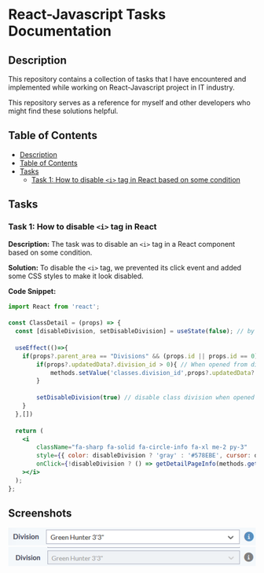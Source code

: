 
# React-Javascript Tasks Documentation

## Description
This repository contains a collection of tasks that I have encountered and implemented while working on React-Javascript project in IT industry.

This repository serves as a reference for myself and other developers who might find these solutions helpful.

## Table of Contents
- [Description](#description)
- [Table of Contents](#table-of-contents)
- [Tasks](#tasks)
  - [Task 1: How to disable `<i>` tag in React based on some condition ](#task-1-how-to-disable-i-tag-in-react)

## Tasks

### Task 1: How to disable `<i>` tag in React
**Description:**
The task was to disable an `<i>` tag in a React component based on some condition.

**Solution:**
To disable the `<i>` tag, we prevented its click event and added some CSS styles to make it look disabled.

**Code Snippet:**
```jsx
import React from 'react';

const ClassDetail = (props) => {
  const [disableDivision, setDisableDivision] = useState(false); // by default will be false
  
  useEffect(()=>{
    if(props?.parent_area == "Divisions" && (props.id || props.id == 0)){
        if(props?.updatedData?.division_id > 0){ // When opened from division , set class division to that division (only when adding new class in existing division)
            methods.setValue('classes.division_id',props?.updatedData?.division_id ,{shouldDirty:true})
        }

        setDisableDivision(true) // disable class division when opened from exisiting/new divison 
    }
  },[])

  return (
    <i 
        className="fa-sharp fa-solid fa-circle-info fa-xl me-2 py-3" 
        style={{ color: disableDivision ? 'gray' : '#578EBE', cursor: disableDivision ? 'not-allowed' : 'pointer' }} 
        onClick={!disableDivision ? () => getDetailPageInfo(methods.getValues('classes.division_id'), "Divisions", "DivisionDetail") :undefined}
    ></i>
  );
};

```
## Screenshots
![Enable Icon Screenshot](images/enable_i.png)
![Disabled Icon Screenshot](images/disable_i.png)
